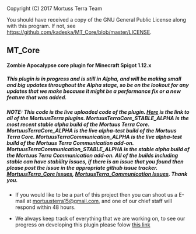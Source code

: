 Copyright (C) 2017   Mortuss Terra Team

You should have received a copy of the GNU General Public License
    along with this program.  If not, see <https://github.com/kadeska/MT_Core/blob/master/LICENSE>.
    
## MT_Core
#### Zombie Apocalypse core plugin for Minecraft Spigot 1.12.x

 ##### This plugin is in progress and is still in Alpha, and will be making small and big updates throughout the Alpha stage, so be on the lookout for any updates that we make because it might be a performance fix or a new feature that was added.
 
 ##### NOTE: This code is the live uploaded code of the plugin. [Here](https://github.com/kadeska/Morrtus_Terra_Plugin) is the link to all of the MortuusTerra plugins. MortuusTerraCore_STABLE_ALPHA is the most recent stable alpha build of the Mortuus Terra Core. MortuusTerraCore_ALPHA is the live alpha-test build of the Mortuus Terra Core. MortuusTerraCommunication_ALPHA is the live alpha-test build of the Mortuus Terra Communication add-on. MortuusTerraCommunication_STABLE_ALPHA is the stable alpha build of the Mortuus Terra Communication add-on. All of the builds including stable can have stability issues, if there is an issue that you found then please post the issue in the appropriate github issue tracker. [MortuusTerra_Core Issues](https://github.com/kadeska/MT_Project/issues), [MortuusTerra_Communication Issues](https://github.com/kadeska/MT_Communication/issues). Thank you.
 
 
 * If you would like to be a part of this project then you can shoot us a E-mail at mortuusterra15@gmail.com, and one of our chief staff will respond within 48 hours. 
  
 * We always keep track of everything that we are working on, to see our progress on developing this plugin please folow [this link](https://docs.google.com/spreadsheets/d/15EERUpFyfcJvm9fOu2i8xv_FciDyYmpAS1dc35EzS1c/edit?usp=sharing)
  
